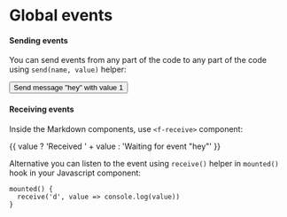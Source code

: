 # Global events

#### Sending events

You can send events from any part of the code to any part of the code using `send(name, value)` helper:

<f-inline>
  <button v-on:click="send('hey', 1)">
    Send message "hey" with value 1
  </button>
</f-inline>

#### Receiving events

Inside the Markdown components, use `<f-receive>` component:

<f-receive name="hey" v-slot="{ value }">
  <output >{{ value ? 'Received ' + value : 'Waiting for event "hey"' }}</output>
</f-receive>

Alternative you can listen to the event using `receive()` helper in `mounted()` hook in your Javascript component:

    mounted() {
      receive('d', value => console.log(value))
    }